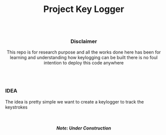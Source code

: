 <h1 align='center'> Project Key Logger </h1>

<br><br>
<div align='center'>
  <h3> Disclaimer</h3>
    <p> This repo is for research purpose and all the works done here has been for learning and understanding how keylogging can be built there is no foul intention to deploy this code anywhere </p>
  </div>
  
<br>
<br>

<div align='left'>
  <h3> IDEA </h3>
  <p> The idea is pretty simple we want to create a keylogger to track the keystrokes </p>
</div>
<br>
<div align='center'>
  <h5>Note: Under Construction </h5>
  </div>